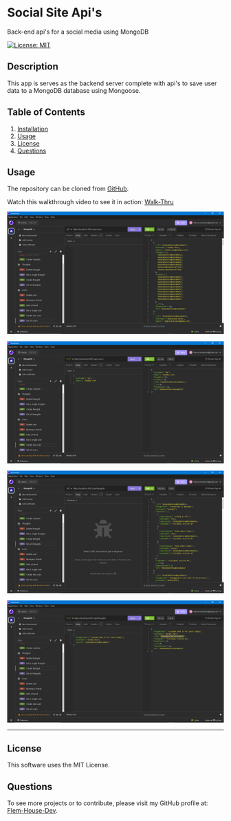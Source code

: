 # Social Site Api's
  Back-end api's for a social media using MongoDB</br>

  [![License: MIT](https://img.shields.io/badge/License-MIT-yellow.svg)](https://opensource.org/licenses/MIT)
  ## Description
  This app is serves as the backend server complete with api's to save user data to a MongoDB database using Mongoose.
  ## Table of Contents

  1. [Installation](#Installation)
  2. [Usage](#Usage)
  3. [License](#License)
  4. [Questions](#Questions)
  
  ## Usage
  The repository can be cloned from [GitHub](https://github.com/Flem-House-Dev/Social-Site-Api-s).

  Watch this walkthrough video to see it in action: [Walk-Thru](https://drive.google.com/file/d/1VK_9TbriSv8hIWkPYKhx2aoDhzobfDI9/view?usp=sharing)

   ![Find-all-users](./assets/Find-all-users.PNG)

   ![Create-new-user](./assets/Create-new-user.PNG)

   ![Find-all-thoughts](./assets/Find-all-thoughts.PNG)

   ![Create-new-thought](./assets/Create-new-thought.PNG)

  ***

  ## License
  This software uses the MIT License.
  ## Questions
  To see more projects or to contribute, please visit my GitHub profile at: [Flem-House-Dev](https://github.com/Flem-House-Dev).
